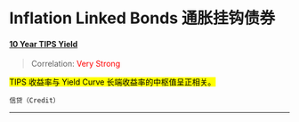 # Inflation Linked Bonds 通胀挂钩债券

<a href="https://tradingeconomics.com/united-states/10-year-tips-yield" target="_blank"><h4>10 Year TIPS Yield</h4></a>

> Correlation: <span style="color: red;">Very Strong</span>

<mark>TIPS 收益率与 Yield Curve 长端收益率的中枢值呈正相关。</mark>

`信贷（Credit）`

---

